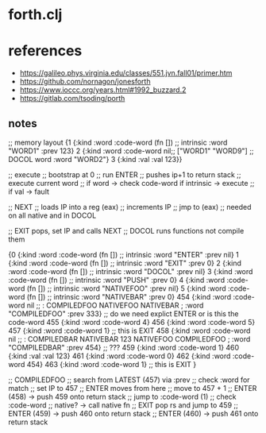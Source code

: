 # forth.clj



# references

* https://galileo.phys.virginia.edu/classes/551.jvn.fall01/primer.htm
* https://github.com/nornagon/jonesforth
* https://www.ioccc.org/years.html#1992_buzzard.2
* https://gitlab.com/tsoding/porth

## notes

  ;; memory layout
  {1  {:kind :word
       :code-word (fn []) ;; intrinsic
       :word "WORD1"
       :prev 123}
   2  {:kind :word
       :code-word nil;; ["WORD1" "WORD9"] ;; DOCOL word
       :word "WORD2"}
   3  {:kind :val
       :val 123}}

  ;; execute
  ;; bootstrap at 0
  ;; run ENTER ;; pushes ip+1 to return stack
  ;; execute current word
  ;; if word -> check code-word if intrinsic -> execute
  ;; if val -> fault

  ;; NEXT
  ;; loads IP into a reg (eax)
  ;; increments IP
  ;; jmp to (eax)
  ;; needed on all native and in DOCOL

  ;; EXIT pops, set IP and calls NEXT
  ;; DOCOL runs functions not compile them

  {0   {:kind :word
        :code-word (fn []) ;; intrinsic
        :word "ENTER"
        :prev nil}
   1   {:kind :word
        :code-word (fn []) ;; intrinsic
        :word "EXIT"
        :prev 0}
   2   {:kind :word
        :code-word (fn []) ;; intrinsic
        :word "DOCOL"
        :prev nil}
   3   {:kind :word
        :code-word (fn []) ;; intrinsic
        :word "PUSH"
        :prev 0}
   4   {:kind :word
        :code-word (fn []) ;; intrinsic
        :word "NATIVEFOO"
        :prev nil}
   5   {:kind :word
        :code-word (fn []) ;; intrinsic
        :word "NATIVEBAR"
        :prev 0}
   454 {:kind :word
        :code-word nil ;; : COMPILEDFOO NATIVEFOO NATIVEBAR ;
        :word "COMPILEDFOO"
        :prev 333}
   ;; do we need explict ENTER or is this the code-word
   455 {:kind :word
        :code-word 4}
   456 {:kind :word
        :code-word 5}
   457 {:kind :word
        :code-word 1} ;; this is EXIT
   458 {:kind :word
        :code-word nil ;; : COMPILEDBAR NATIVEBAR 123 NATIVEFOO COMPILEDFOO ;
        :word "COMPILEDBAR"
        :prev 454} ;; ???
   459 {:kind :word
        :code-word 1}
   460 {:kind :val
        :val 123}
   461 {:kind :word
        :code-word 0}
   462 {:kind :word
        :code-word 454}
   463 {:kind :word
        :code-word 1} ;; this is EXIT
   }

  ;; COMPILEDFOO
  ;; search from LATEST (457) via :prev
  ;; check :word for match
  ;; set IP to 457 ;; ENTER moves from here
  ;; move to 457 + 1
  ;; ENTER (458) -> push 459 onto return stack
  ;; jump to :code-word (1)
  ;; check :code-word
  ;; native? -> call native fn
  ;; EXIT pop rs and jump to 459
  ;; ENTER (459) -> push 460 onto return stack
  ;; ENTER (460) -> push 461 onto return stack
